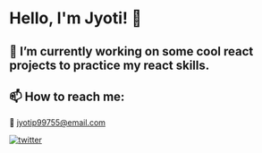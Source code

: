 # Hello, I'm Jyoti! 👋

<!--
**jyotip101/jyotip101** is a ✨ _special_ ✨ repository because its `README.md` (this file) appears on your GitHub profile.

Here are some ideas to get you started:

- 🔭 I’m currently working on ...
- 🌱 I’m currently learning ...
- 👯 I’m looking to collaborate on ...
- 🤔 I’m looking for help with ...
- 💬 Ask me about ...
- 📫 How to reach me: ...
- 😄 Pronouns: ...
- ⚡ Fun fact: ...
--> 

## 🔭 I’m currently working on some cool react projects to practice my react skills. 

<!-- ## 🛠 Skills
Javascript, HTML, CSS... -->


## 📫 How to reach me: 

 :email: jyotip99755@email.com
 
 [![twitter](https://img.shields.io/badge/@thejyotipatel-1DA1F2?style=for-the-badge&logo=twitter&logoColor=white)](https://twitter.com/thejyotipatel/)
 
